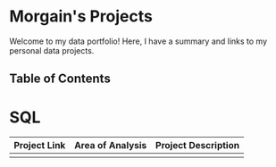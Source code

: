 # Morgain's Projects
Welcome to my data portfolio! Here, I have a summary and links to my personal data projects.

## Table of Contents



# SQL

| Project Link | Area of Analysis | Project Description | 
|---|---|---|
|||| 
 
